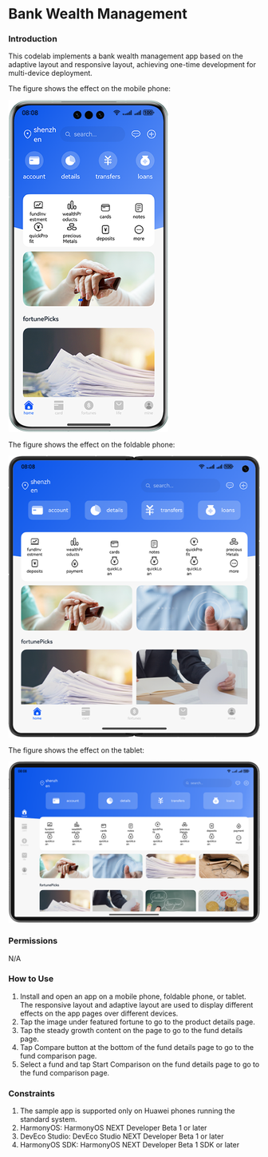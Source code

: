 # Bank Wealth Management

### Introduction

This codelab implements a bank wealth management app based on the adaptive layout and responsive layout, achieving one-time development for multi-device deployment.

The figure shows the effect on the mobile phone:

![](screenshots/device/phone.en.png)

The figure shows the effect on the foldable phone:

![](screenshots/device/foldable.en.png)

The figure shows the effect on the tablet:

![](screenshots/device/pad.en.png)

### Permissions

N/A

### How to Use

1. Install and open an app on a mobile phone, foldable phone, or tablet. The responsive layout and adaptive layout are used to display different effects on the app pages over different devices.
2. Tap the image under featured fortune to go to the product details page.
3. Tap the steady growth content on the page to go to the fund details page.
4. Tap Compare button at the bottom of the fund details page to go to the fund comparison page.
5. Select a fund and tap Start Comparison on the fund details page to go to the fund comparison page.

### Constraints

1. The sample app is supported only on Huawei phones running the standard system.
2. HarmonyOS: HarmonyOS NEXT Developer Beta 1 or later
3. DevEco Studio: DevEco Studio NEXT Developer Beta 1 or later
4. HarmonyOS SDK: HarmonyOS NEXT Developer Beta 1 SDK or later
